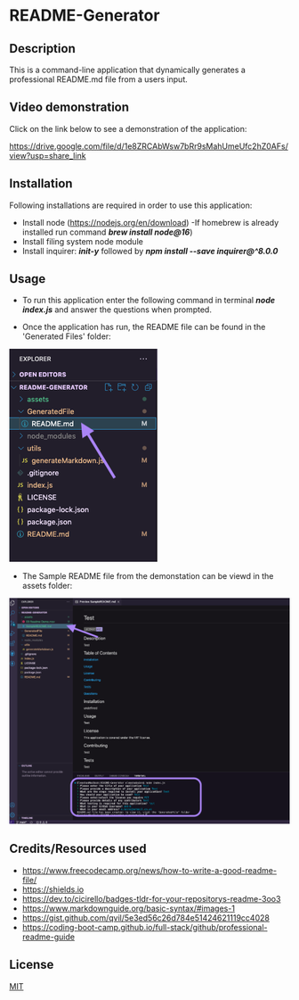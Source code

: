 # README-Generator


## Description

This is a command-line application that dynamically generates a professional README.md file from a users input.


## Video demonstration 

Click on the link below to see a demonstration of the application:


https://drive.google.com/file/d/1e8ZRCAbWsw7bRr9sMahUmeUfc2hZ0AFs/view?usp=share_link


## Installation

Following installations are required in order to use this application:

- Install node (https://nodejs.org/en/download) -If homebrew is already installed run command ***brew install node@16***)
- Install filing system node module
- Install inquirer: ***init-y*** followed by ***npm install --save inquirer@^8.0.0***


## Usage

- To run this application enter the following command in terminal ***node index.js*** and answer the questions when prompted.

- Once the application has run, the README file can be found in the 'Generated Files' folder:

![image](./assets/Generated.png)


- The Sample README file from the demonstation can be viewd in the assets folder:

![image](./assets/Sample.png)




## Credits/Resources used

- https://www.freecodecamp.org/news/how-to-write-a-good-readme-file/
- https://shields.io
- https://dev.to/cicirello/badges-tldr-for-your-repositorys-readme-3oo3
- https://www.markdownguide.org/basic-syntax/#images-1
- https://gist.github.com/qvil/5e3ed56c26d784e51424621119cc4028
- https://coding-boot-camp.github.io/full-stack/github/professional-readme-guide




## License

[MIT](https://choosealicense.com/licenses/mit/)







